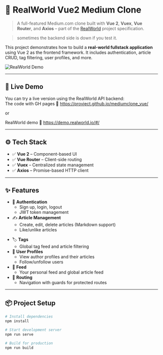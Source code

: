# 📰 RealWorld Vue2 Medium Clone

> A full-featured Medium.com clone built with **Vue 2**, **Vuex**, **Vue Router**, and **Axios** – part of the [RealWorld](https://github.com/gothinkster/realworld) project specification.

> sometimes the backend side is down if you test it. 

This project demonstrates how to build a **real-world fullstack application** using Vue 2 as the frontend framework. It includes authentication, article CRUD, tag filtering, user profiles, and more.

![RealWorld Demo](https://raw.githubusercontent.com/gothinkster/realworld/refs/heads/main/media/realworld-dual-mode.png)

---

## 🚀 Live Demo

You can try a live version using the RealWorld API backend:  
The code with GH pages
🔗 https://provject.github.io/mediumclone_vue/

or

RealWorld demo
🔗 https://demo.realworld.io/#/

---

## ⚙️ Tech Stack

- ✅ **Vue 2** – Component-based UI
- ✅ **Vue Router** – Client-side routing
- ✅ **Vuex** – Centralized state management
- ✅ **Axios** – Promise-based HTTP client

---

## ✨ Features

- 🔐 **Authentication**
    - Sign up, login, logout
    - JWT token management
- ✍️ **Article Management**
    - Create, edit, delete articles (Markdown support)
    - Like/unlike articles

[//]: # (- 💬 **Comments**)

[//]: # (    - Add and delete comments)
- 🏷 **Tags**
    - Global tag feed and article filtering
- 👤 **User Profiles**
    - View author profiles and their articles
    - Follow/unfollow users
- 📰 **Feed**
    - Your personal feed and global article feed
- 🧭 **Routing**
    - Navigation with guards for protected routes

---

## 📦 Project Setup

```bash
# Install dependencies
npm install

# Start development server
npm run serve

# Build for production
npm run build